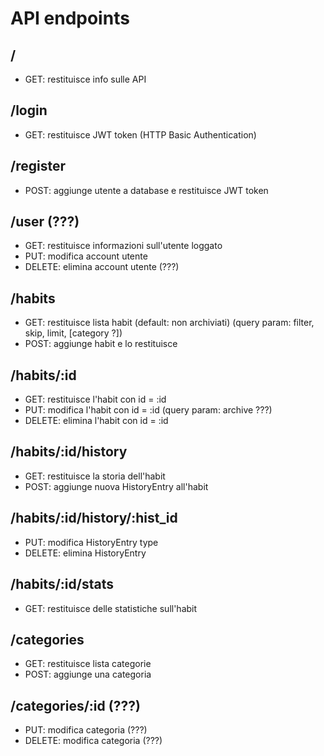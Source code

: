 # API endpoints

## /
- GET: restituisce info sulle API

## /login
- GET: restituisce JWT token (HTTP Basic Authentication)

## /register
- POST: aggiunge utente a database e restituisce JWT token

## /user (???)
- GET: restituisce informazioni sull'utente loggato
- PUT: modifica account utente
- DELETE: elimina account utente (???)

## /habits
- GET: restituisce lista habit (default: non archiviati) (query param: filter, skip, limit, [category ?])
- POST: aggiunge habit e lo restituisce

## /habits/:id
- GET: restituisce l'habit con id = :id
- PUT: modifica l'habit con id = :id (query param: archive ???)
- DELETE: elimina l'habit con id = :id

## /habits/:id/history
- GET: restituisce la storia dell'habit
- POST: aggiunge nuova HistoryEntry all'habit

## /habits/:id/history/:hist_id
- PUT: modifica HistoryEntry type
- DELETE: elimina HistoryEntry

## /habits/:id/stats
- GET: restituisce delle statistiche sull'habit

## /categories
- GET: restituisce lista categorie
- POST: aggiunge una categoria

## /categories/:id (???)
- PUT: modifica categoria (???)
- DELETE: modifica categoria (???)
